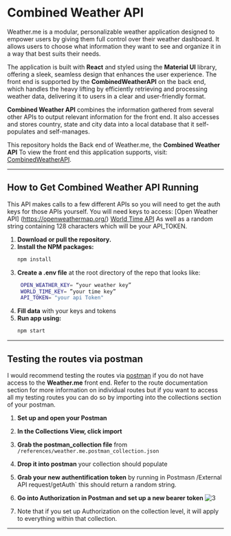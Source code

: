 # Combined Weather API

Weather.me is a modular, personalizable weather application designed to empower users by giving them full control over their weather dashboard. It allows users to choose what information they want to see and organize it in a way that best suits their needs.  

The application is built with **React** and styled using the **Material UI** library, offering a sleek, seamless design that enhances the user experience. The front end is supported by the **CombinedWeatherAPI** on the back end, which handles the heavy lifting by efficiently retrieving and processing weather data, delivering it to users in a clear and user-friendly format.  

**Combined Weather API** combines the information gathered from several other APIs to output relevant information for the front end. It also accesses and stores country, state and city data into a local database that it self-populates and self-manages.

This repository holds the Back end of Weather.me, the **Combined Weather API**
To view the front end this application supports, visit: [CombinedWeatherAPI](https://github.com/Euxiac/Weather.me).  

---
## How to Get Combined Weather API Running  
This API makes calls to a few different APIs so you will need to get the auth keys for those APIs yourself. You will need keys to access:
[Open Weather API] (https://openweathermap.org/)
[World Time API](https://www.api-ninjas.com/api/worldtime)
As well as a random string containing 128 characters which will be your API_TOKEN.

1. **Download or pull the repository.**  
2. **Install the NPM packages:**  
   ```bash
   npm install
   ```
3. **Create a .env file** at the root directory of the repo that looks like:
   ```bash
    OPEN_WEATHER_KEY= “your weather key”
    WORLD_TIME_KEY= ”your time key”
    API_TOKEN= "your api Token"
   ```
5. **Fill data** with your keys and tokens
6. **Run app using:**
   ```bash
   npm start
   ```
---

## Testing the routes via postman
  I would recommend testing the routes via [postman](https://www.postman.com/) if you do not have access to the **Weather.me** front end. Refer to the route documentation section for more information on individual routes but if you want to access all my testing routes you can do so by importing into the collections section of your postman.
  1. **Set up and open your Postman**
  2. **In the Collections View, click import**
  3. **Grab the postman_collection file** from `/references/weather.me.postman_collection.json`
  4. **Drop it into postman** your collection should populate
  5. **Grab your new authentification token** by running in Postmasn /External API request/getAuth` this should return a random string.
  6. **Go into Authorization in Postman and set up a new bearer token**
     ![3](https://github.com/user-attachments/assets/813e5eee-7b06-42f6-bb9a-e8019f9e2800)

  8. Note that if you set up Authorization on the collection level, it will apply to everything within that collection.

---


